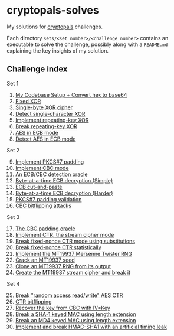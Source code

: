 # cryptopals-solves

My solutions for [cryptopals](https://cryptopals.com/) challenges.

Each directory `sets/<set number>/<challenge number>` contains an executable to solve the challenge, possibly along with a `README.md` explaining the key insights of my solution.

## Challenge index

Set 1

1. [My Codebase Setup + Convert hex to base64](sets/1/1)
2. [Fixed XOR](sets/1/2)
3. [Single-byte XOR cipher](sets/1/3)
4. [Detect single-character XOR](sets/1/4)
5. [Implement repeating-key XOR](sets/1/5)
6. [Break repeating-key XOR](sets/1/6)
7. [AES in ECB mode](sets/1/7)
8. [Detect AES in ECB mode](sets/1/8)

Set 2

9. [Implement PKCS#7 padding](sets/2/9)
10. [Implement CBC mode](sets/2/10)
11. [An ECB/CBC detection oracle](sets/2/11)
12. [Byte-at-a-time ECB decryption (Simple)](sets/2/12)
13. [ECB cut-and-paste](sets/2/13)
14. [Byte-at-a-time ECB decryption (Harder)](sets/2/14)
15. [PKCS#7 padding validation](sets/2/15)
16. [CBC bitflipping attacks](sets/2/16)

Set 3

17. [The CBC padding oracle](sets/3/17)
18. [Implement CTR, the stream cipher mode](sets/3/18)
19. [Break fixed-nonce CTR mode using substitutions](sets/3/19)
20. [Break fixed-nonce CTR statistically](sets/3/20)
21. [Implement the MT19937 Mersenne Twister RNG](sets/3/21)
22. [Crack an MT19937 seed](sets/3/22)
23. [Clone an MT19937 RNG from its output](sets/3/23)
24. [Create the MT19937 stream cipher and break it](sets/3/24)

Set 4

25. [Break "random access read/write" AES CTR](sets/4/25)
26. [CTR bitflipping](sets/4/26)
27. [Recover the key from CBC with IV=Key](sets/4/27)
28. [Break a SHA-1 keyed MAC using length extension](sets/4/28)
29. [Break an MD4 keyed MAC using length extension](sets/4/29)
30. [Implement and break HMAC-SHA1 with an artificial timing leak](sets/4/30)
